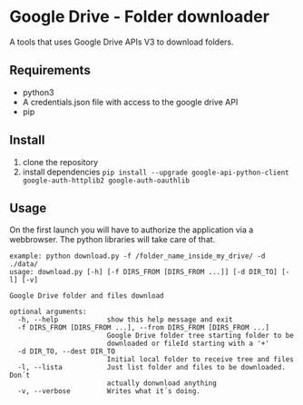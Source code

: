 # Google Drive - Folder downloader

A tools that uses Google Drive APIs V3 to download folders.

## Requirements

- python3
- A credentials.json file with access to the google drive API
- pip

## Install 

1. clone the repository
2. install dependencies `pip install --upgrade google-api-python-client google-auth-httplib2 google-auth-oauthlib`

## Usage

On the first launch you will have to authorize the application via a webbrowser. The python libraries will take care of that.

```
example: python download.py -f /folder_name_inside_my_drive/ -d ./data/
usage: download.py [-h] [-f DIRS_FROM [DIRS_FROM ...]] [-d DIR_TO] [-l] [-v]

Google Drive folder and files download

optional arguments:
  -h, --help            show this help message and exit
  -f DIRS_FROM [DIRS_FROM ...], --from DIRS_FROM [DIRS_FROM ...]
                        Google Drive folder tree starting folder to be
                        downloaded or fileId starting with a '+'
  -d DIR_TO, --dest DIR_TO
                        Initial local folder to receive tree and files
  -l, --lista           Just list folder and files to be downloaded. Don´t
                        actually donwnload anything
  -v, --verbose         Writes what it´s doing.
```
